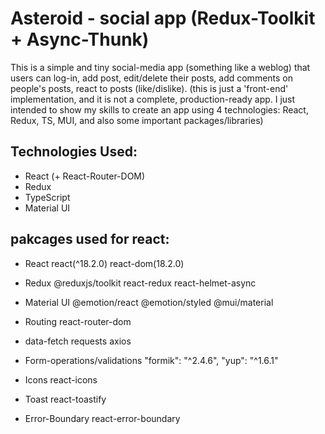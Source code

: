 # Asteroid - social app (Redux-Toolkit + Async-Thunk)

  This is a simple and tiny social-media app (something like a weblog) that users can log-in, add post, edit/delete their posts, add comments on people's posts, react to posts (like/dislike). (this is just a 'front-end' implementation, and it is not a complete, production-ready app. I just intended to show my skills to create an app using 4 technologies: React, Redux, TS, MUI, and also some important packages/libraries)



## Technologies Used:
  - React (+ React-Router-DOM)
  - Redux
  - TypeScript
  - Material UI 



## pakcages used for react:

- React
react(^18.2.0)
react-dom(18.2.0)

- Redux
@reduxjs/toolkit
react-redux
react-helmet-async

- Material UI
@emotion/react
@emotion/styled
@mui/material


- Routing
react-router-dom


- data-fetch requests
axios


- Form-operations/validations
"formik": "^2.4.6",
"yup": "^1.6.1"


- Icons
react-icons


- Toast
react-toastify

- Error-Boundary
react-error-boundary